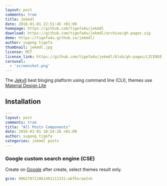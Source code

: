 ```yaml
---
layout: post
comments: true
title: Jekmdl
date: 2016-01-01 22:51:45 +01:00
homepage: https://github.com/tigefa4u/jekmdl
download: https://github.com/tigefa4u/jekmdl/archive/gh-pages.zip
demo: https://tigefa4u.github.io/jekmdl/
author: sugeng tigefa
thumbnail: jekmdl.jpg
license: MIT
license_link: https://github.com/tigefa4u/jekmdl/blob/gh-pages/LICENSE
carousel:
  - 'screenshot.png'
---
```


The [Jekyll](https://jekyllrb.com) best bloging platform using command line (CLI), themes use [Material Design Lite](https://getmdl.io)

## Installation

```yaml
---
layout: post
comments: true
title: "All Posts Components"
date: 2016-01-01 18:54:28 +01:00
author: sugeng tigefa
categories: jekmdl posts
---
```

### Google custom search engine (CSE)

Create on [Google](https://cse.google.com/cse/create/new) after create, select themes result only.

```yaml
gcse: 006270711061491111331:wbfhsrae2vk
```
